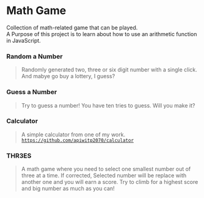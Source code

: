 # Math Game

Collection of math-related game that can be played.  
A Purpose of this project is to learn about how to use an arithmetic function in JavaScript.

### Random a Number

> Randomly generated two, three or six digit number with a single click. And mabye go buy a lottery, I guess?

### Guess a Number

> Try to guess a number! You have ten tries to guess. Will you make it?

### Calculator

> A simple calculator from one of my work. [`https://github.com/apiwitp2070/calculator`](https://github.com/apiwitp2070/calculator)

### THR3ES

> A math game where you need to select one smallest number out of three at a time. If corrected, Selected number will be replace with another one and you will earn a score. Try to climb for a highest score and big number as much as you can!
